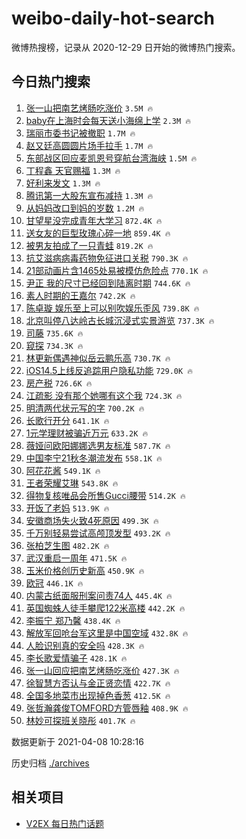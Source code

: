 # weibo-daily-hot-search

微博热搜榜，记录从 2020-12-29 日开始的微博热门搜索。

## 今日热门搜索

<!-- BEGIN -->

1. [张一山把南艺烤肠吃涨价](https://s.weibo.com/weibo?q=%E5%BC%A0%E4%B8%80%E5%B1%B1%E6%8A%8A%E5%8D%97%E8%89%BA%E7%83%A4%E8%82%A0%E5%90%83%E6%B6%A8%E4%BB%B7&Refer=top) `3.5M 🔥`
1. [baby在上海时会每天送小海绵上学](https://s.weibo.com/weibo?q=%23baby%E5%9C%A8%E4%B8%8A%E6%B5%B7%E6%97%B6%E4%BC%9A%E6%AF%8F%E5%A4%A9%E9%80%81%E5%B0%8F%E6%B5%B7%E7%BB%B5%E4%B8%8A%E5%AD%A6%23&Refer=top) `2.3M 🔥`
1. [瑞丽市委书记被撤职](https://s.weibo.com/weibo?q=%23%E7%91%9E%E4%B8%BD%E5%B8%82%E5%A7%94%E4%B9%A6%E8%AE%B0%E8%A2%AB%E6%92%A4%E8%81%8C%23&Refer=top) `1.7M 🔥`
1. [赵又廷高圆圆片场手拉手](https://s.weibo.com/weibo?q=%E8%B5%B5%E5%8F%88%E5%BB%B7%E9%AB%98%E5%9C%86%E5%9C%86%E7%89%87%E5%9C%BA%E6%89%8B%E6%8B%89%E6%89%8B&Refer=top) `1.7M 🔥`
1. [东部战区回应麦凯恩号穿航台湾海峡](https://s.weibo.com/weibo?q=%E4%B8%9C%E9%83%A8%E6%88%98%E5%8C%BA%E5%9B%9E%E5%BA%94%E9%BA%A6%E5%87%AF%E6%81%A9%E5%8F%B7%E7%A9%BF%E8%88%AA%E5%8F%B0%E6%B9%BE%E6%B5%B7%E5%B3%A1&Refer=top) `1.5M 🔥`
1. [丁程鑫 天官赐福](https://s.weibo.com/weibo?q=%E4%B8%81%E7%A8%8B%E9%91%AB%20%E5%A4%A9%E5%AE%98%E8%B5%90%E7%A6%8F&Refer=top) `1.3M 🔥`
1. [好利来发文](https://s.weibo.com/weibo?q=%23%E5%A5%BD%E5%88%A9%E6%9D%A5%E5%8F%91%E6%96%87%23&Refer=top) `1.3M 🔥`
1. [腾讯第一大股东宣布减持](https://s.weibo.com/weibo?q=%E8%85%BE%E8%AE%AF%E7%AC%AC%E4%B8%80%E5%A4%A7%E8%82%A1%E4%B8%9C%E5%AE%A3%E5%B8%83%E5%87%8F%E6%8C%81&Refer=top) `1.3M 🔥`
1. [从妈妈改口到妈的岁数](https://s.weibo.com/weibo?q=%23%E4%BB%8E%E5%A6%88%E5%A6%88%E6%94%B9%E5%8F%A3%E5%88%B0%E5%A6%88%E7%9A%84%E5%B2%81%E6%95%B0%23&Refer=top) `1.2M 🔥`
1. [甘望星没完成青年大学习](https://s.weibo.com/weibo?q=%23%E7%94%98%E6%9C%9B%E6%98%9F%E6%B2%A1%E5%AE%8C%E6%88%90%E9%9D%92%E5%B9%B4%E5%A4%A7%E5%AD%A6%E4%B9%A0%23&Refer=top) `872.4K 🔥`
1. [送女友的巨型玫瑰心碎一地](https://s.weibo.com/weibo?q=%23%E9%80%81%E5%A5%B3%E5%8F%8B%E7%9A%84%E5%B7%A8%E5%9E%8B%E7%8E%AB%E7%91%B0%E5%BF%83%E7%A2%8E%E4%B8%80%E5%9C%B0%23&Refer=top) `859.4K 🔥`
1. [被男友拍成了一只青蛙](https://s.weibo.com/weibo?q=%23%E8%A2%AB%E7%94%B7%E5%8F%8B%E6%8B%8D%E6%88%90%E4%BA%86%E4%B8%80%E5%8F%AA%E9%9D%92%E8%9B%99%23&Refer=top) `819.2K 🔥`
1. [抗艾滋病病毒药物免征进口关税](https://s.weibo.com/weibo?q=%23%E6%8A%97%E8%89%BE%E6%BB%8B%E7%97%85%E7%97%85%E6%AF%92%E8%8D%AF%E7%89%A9%E5%85%8D%E5%BE%81%E8%BF%9B%E5%8F%A3%E5%85%B3%E7%A8%8E%23&Refer=top) `790.3K 🔥`
1. [21部动画片含1465处易被模仿危险点](https://s.weibo.com/weibo?q=%2321%E9%83%A8%E5%8A%A8%E7%94%BB%E7%89%87%E5%90%AB1465%E5%A4%84%E6%98%93%E8%A2%AB%E6%A8%A1%E4%BB%BF%E5%8D%B1%E9%99%A9%E7%82%B9%23&Refer=top) `770.1K 🔥`
1. [尹正 我的尺寸已经回到陆离时期](https://s.weibo.com/weibo?q=%E5%B0%B9%E6%AD%A3%20%E6%88%91%E7%9A%84%E5%B0%BA%E5%AF%B8%E5%B7%B2%E7%BB%8F%E5%9B%9E%E5%88%B0%E9%99%86%E7%A6%BB%E6%97%B6%E6%9C%9F&Refer=top) `744.6K 🔥`
1. [素人时期的王嘉尔](https://s.weibo.com/weibo?q=%23%E7%B4%A0%E4%BA%BA%E6%97%B6%E6%9C%9F%E7%9A%84%E7%8E%8B%E5%98%89%E5%B0%94%23&Refer=top) `742.2K 🔥`
1. [陈卓璇 娱乐至上可以别吹娱乐歪风](https://s.weibo.com/weibo?q=%E9%99%88%E5%8D%93%E7%92%87%20%E5%A8%B1%E4%B9%90%E8%87%B3%E4%B8%8A%E5%8F%AF%E4%BB%A5%E5%88%AB%E5%90%B9%E5%A8%B1%E4%B9%90%E6%AD%AA%E9%A3%8E&Refer=top) `739.8K 🔥`
1. [北京叫停八达岭古长城沉浸式实景游览](https://s.weibo.com/weibo?q=%23%E5%8C%97%E4%BA%AC%E5%8F%AB%E5%81%9C%E5%85%AB%E8%BE%BE%E5%B2%AD%E5%8F%A4%E9%95%BF%E5%9F%8E%E6%B2%89%E6%B5%B8%E5%BC%8F%E5%AE%9E%E6%99%AF%E6%B8%B8%E8%A7%88%23&Refer=top) `737.3K 🔥`
1. [司藤](https://s.weibo.com/weibo?q=%E5%8F%B8%E8%97%A4&Refer=top) `735.6K 🔥`
1. [窥探](https://s.weibo.com/weibo?q=%E7%AA%A5%E6%8E%A2&Refer=top) `734.3K 🔥`
1. [林更新偶遇神似岳云鹏乐高](https://s.weibo.com/weibo?q=%23%E6%9E%97%E6%9B%B4%E6%96%B0%E5%81%B6%E9%81%87%E7%A5%9E%E4%BC%BC%E5%B2%B3%E4%BA%91%E9%B9%8F%E4%B9%90%E9%AB%98%23&Refer=top) `730.7K 🔥`
1. [iOS14.5上线反追踪用户隐私功能](https://s.weibo.com/weibo?q=%23iOS14.5%E4%B8%8A%E7%BA%BF%E5%8F%8D%E8%BF%BD%E8%B8%AA%E7%94%A8%E6%88%B7%E9%9A%90%E7%A7%81%E5%8A%9F%E8%83%BD%23&Refer=top) `729.0K 🔥`
1. [房产税](https://s.weibo.com/weibo?q=%E6%88%BF%E4%BA%A7%E7%A8%8E&Refer=top) `726.6K 🔥`
1. [江疏影 没有那个她哪有这个我](https://s.weibo.com/weibo?q=%E6%B1%9F%E7%96%8F%E5%BD%B1%20%E6%B2%A1%E6%9C%89%E9%82%A3%E4%B8%AA%E5%A5%B9%E5%93%AA%E6%9C%89%E8%BF%99%E4%B8%AA%E6%88%91&Refer=top) `724.3K 🔥`
1. [明清两代状元写的字](https://s.weibo.com/weibo?q=%23%E6%98%8E%E6%B8%85%E4%B8%A4%E4%BB%A3%E7%8A%B6%E5%85%83%E5%86%99%E7%9A%84%E5%AD%97%23&Refer=top) `700.2K 🔥`
1. [长歌行开分](https://s.weibo.com/weibo?q=%E9%95%BF%E6%AD%8C%E8%A1%8C%E5%BC%80%E5%88%86&Refer=top) `641.1K 🔥`
1. [1元学理财被骗近万元](https://s.weibo.com/weibo?q=1%E5%85%83%E5%AD%A6%E7%90%86%E8%B4%A2%E8%A2%AB%E9%AA%97%E8%BF%91%E4%B8%87%E5%85%83&Refer=top) `633.2K 🔥`
1. [薇娅问欧阳娜娜选男友标准](https://s.weibo.com/weibo?q=%23%E8%96%87%E5%A8%85%E9%97%AE%E6%AC%A7%E9%98%B3%E5%A8%9C%E5%A8%9C%E9%80%89%E7%94%B7%E5%8F%8B%E6%A0%87%E5%87%86%23&Refer=top) `587.7K 🔥`
1. [中国李宁21秋冬潮流发布](https://s.weibo.com/weibo?q=%E4%B8%AD%E5%9B%BD%E6%9D%8E%E5%AE%8121%E7%A7%8B%E5%86%AC%E6%BD%AE%E6%B5%81%E5%8F%91%E5%B8%83&Refer=top) `558.1K 🔥`
1. [阿花花酱](https://s.weibo.com/weibo?q=%E9%98%BF%E8%8A%B1%E8%8A%B1%E9%85%B1&Refer=top) `549.1K 🔥`
1. [王者荣耀艾琳](https://s.weibo.com/weibo?q=%E7%8E%8B%E8%80%85%E8%8D%A3%E8%80%80%E8%89%BE%E7%90%B3&Refer=top) `543.8K 🔥`
1. [得物复核唯品会所售Gucci腰带](https://s.weibo.com/weibo?q=%23%E5%BE%97%E7%89%A9%E5%A4%8D%E6%A0%B8%E5%94%AF%E5%93%81%E4%BC%9A%E6%89%80%E5%94%AEGucci%E8%85%B0%E5%B8%A6%23&Refer=top) `514.2K 🔥`
1. [开饭了老妈](https://s.weibo.com/weibo?q=%23%E5%BC%80%E9%A5%AD%E4%BA%86%E8%80%81%E5%A6%88%23&Refer=top) `513.9K 🔥`
1. [安徽商场失火致4死原因](https://s.weibo.com/weibo?q=%23%E5%AE%89%E5%BE%BD%E5%95%86%E5%9C%BA%E5%A4%B1%E7%81%AB%E8%87%B44%E6%AD%BB%E5%8E%9F%E5%9B%A0%23&Refer=top) `499.3K 🔥`
1. [千万别轻易尝试高颅顶发型](https://s.weibo.com/weibo?q=%23%E5%8D%83%E4%B8%87%E5%88%AB%E8%BD%BB%E6%98%93%E5%B0%9D%E8%AF%95%E9%AB%98%E9%A2%85%E9%A1%B6%E5%8F%91%E5%9E%8B%23&Refer=top) `493.2K 🔥`
1. [张柏芝生图](https://s.weibo.com/weibo?q=%E5%BC%A0%E6%9F%8F%E8%8A%9D%E7%94%9F%E5%9B%BE&Refer=top) `482.2K 🔥`
1. [武汉重启一周年](https://s.weibo.com/weibo?q=%23%E6%AD%A6%E6%B1%89%E9%87%8D%E5%90%AF%E4%B8%80%E5%91%A8%E5%B9%B4%23&Refer=top) `471.5K 🔥`
1. [玉米价格创历史新高](https://s.weibo.com/weibo?q=%E7%8E%89%E7%B1%B3%E4%BB%B7%E6%A0%BC%E5%88%9B%E5%8E%86%E5%8F%B2%E6%96%B0%E9%AB%98&Refer=top) `450.9K 🔥`
1. [欧冠](https://s.weibo.com/weibo?q=%E6%AC%A7%E5%86%A0&Refer=top) `446.1K 🔥`
1. [内蒙古纸面服刑案问责74人](https://s.weibo.com/weibo?q=%E5%86%85%E8%92%99%E5%8F%A4%E7%BA%B8%E9%9D%A2%E6%9C%8D%E5%88%91%E6%A1%88%E9%97%AE%E8%B4%A374%E4%BA%BA&Refer=top) `445.4K 🔥`
1. [英国蜘蛛人徒手攀爬122米高楼](https://s.weibo.com/weibo?q=%E8%8B%B1%E5%9B%BD%E8%9C%98%E8%9B%9B%E4%BA%BA%E5%BE%92%E6%89%8B%E6%94%80%E7%88%AC122%E7%B1%B3%E9%AB%98%E6%A5%BC&Refer=top) `442.2K 🔥`
1. [李振宁 郑乃馨](https://s.weibo.com/weibo?q=%E6%9D%8E%E6%8C%AF%E5%AE%81%20%E9%83%91%E4%B9%83%E9%A6%A8&Refer=top) `438.4K 🔥`
1. [解放军回呛台军这里是中国空域](https://s.weibo.com/weibo?q=%23%E8%A7%A3%E6%94%BE%E5%86%9B%E5%9B%9E%E5%91%9B%E5%8F%B0%E5%86%9B%E8%BF%99%E9%87%8C%E6%98%AF%E4%B8%AD%E5%9B%BD%E7%A9%BA%E5%9F%9F%23&Refer=top) `432.8K 🔥`
1. [人脸识别真的安全吗](https://s.weibo.com/weibo?q=%23%E4%BA%BA%E8%84%B8%E8%AF%86%E5%88%AB%E7%9C%9F%E7%9A%84%E5%AE%89%E5%85%A8%E5%90%97%23&Refer=top) `428.3K 🔥`
1. [李长歌爱情骗子](https://s.weibo.com/weibo?q=%23%E6%9D%8E%E9%95%BF%E6%AD%8C%E7%88%B1%E6%83%85%E9%AA%97%E5%AD%90%23&Refer=top) `428.1K 🔥`
1. [张一山回应把南艺烤肠吃涨价](https://s.weibo.com/weibo?q=%E5%BC%A0%E4%B8%80%E5%B1%B1%E5%9B%9E%E5%BA%94%E6%8A%8A%E5%8D%97%E8%89%BA%E7%83%A4%E8%82%A0%E5%90%83%E6%B6%A8%E4%BB%B7&Refer=top) `427.3K 🔥`
1. [徐智慧方否认与金正贤恋情](https://s.weibo.com/weibo?q=%E5%BE%90%E6%99%BA%E6%85%A7%E6%96%B9%E5%90%A6%E8%AE%A4%E4%B8%8E%E9%87%91%E6%AD%A3%E8%B4%A4%E6%81%8B%E6%83%85&Refer=top) `422.7K 🔥`
1. [全国多地菜市出现掉色香葱](https://s.weibo.com/weibo?q=%23%E5%85%A8%E5%9B%BD%E5%A4%9A%E5%9C%B0%E8%8F%9C%E5%B8%82%E5%87%BA%E7%8E%B0%E6%8E%89%E8%89%B2%E9%A6%99%E8%91%B1%23&Refer=top) `412.5K 🔥`
1. [张哲瀚龚俊TOMFORD方管唇釉](https://s.weibo.com/weibo?q=%23%E5%BC%A0%E5%93%B2%E7%80%9A%E9%BE%9A%E4%BF%8ATOMFORD%E6%96%B9%E7%AE%A1%E5%94%87%E9%87%89%23&Refer=top) `408.9K 🔥`
1. [林妙可探班关晓彤](https://s.weibo.com/weibo?q=%E6%9E%97%E5%A6%99%E5%8F%AF%E6%8E%A2%E7%8F%AD%E5%85%B3%E6%99%93%E5%BD%A4&Refer=top) `401.7K 🔥`

数据更新于 2021-04-08 10:28:16

<!-- END -->

历史归档 [./archives](./archives)

## 相关项目

- [V2EX 每日热门话题](https://github.com/boojack/v2ex-daily-hot-topic)
